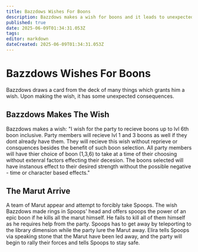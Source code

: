 ```yaml
---
title: Bazzdows Wishes For Boons
description: Bazzdows makes a wish for boons and it leads to unexpected consequences
published: true
date: 2025-06-09T01:34:31.053Z
tags: 
editor: markdown
dateCreated: 2025-06-09T01:34:31.053Z
---
```


# Bazzdows Wishes For Boons
Bazzdows draws a card from the deck of many things which grants him a wish. Upon making the wish, it has some unexpected consequences.

## Bazzdows Makes The Wish
Bazzdows makes a wish: "I wish for the party to recieve boons up to lvl 6th boon inclusive. Party members will recieve lvl 1 and 3 boons as well if they dont already have them. They will recieve this wish without reprieve or consquences besides the benefit of such boon selection. All party members will have thier choice of boon (1,3,6) to take at a time of their choosing without extenral factors effecting their decesion. The boons selected will have instanous effect to their desired strength without the possible negative - time or character based effects."


## The Marut Arrive
A team of Marut appear and attempt to forcibly take Spoops. The wish Bazzdows made rings in Spoops' head and offers spoops the power of an epic boon if he kills all the marut himself. He fails to kill all of them himself as he requires help from the party. Spoops has to get away by teleporting to the library dimension while the party lure the Marut away. Elira tells Spoops via speaking stone that the Marut have been led away, and the party will begin to rally their forces and tells Spoops to stay safe. 